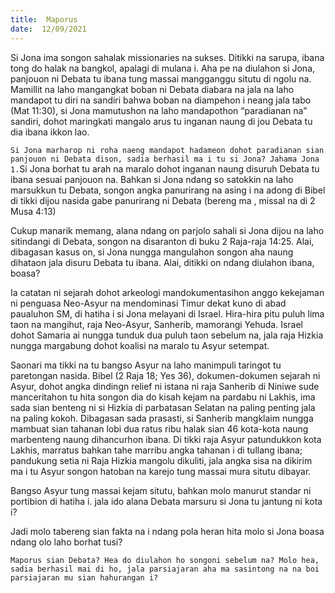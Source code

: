 ```yaml
---
title:  Maporus
date:  12/09/2021
---
```


Si Jona ima songon sahalak missionaries na sukses. Ditikki na sarupa, ibana tong do halak na bangkol, apalagi di mulana i. Aha pe na diulahon si Jona, panjouon ni Debata tu ibana tung massai mangganggu situtu di ngolu na. Mamillit na laho mangangkat boban ni Debata diabara na jala na laho mandapot tu diri na sandiri bahwa boban na diampehon i neang jala tabo (Mat 11:30), si Jona mamutushon na laho mandapothon “paradianan na” sandiri, dohot maringkati mangalo arus tu inganan naung di jou Debata tu dia ibana ikkon lao.

`Si Jona marharop ni roha naeng mandapot hadameon dohot paradianan sian panjouon ni Debata dison, sadia berhasil ma i tu si Jona? Jahama Jona 1.`Si Jona borhat tu arah na maralo dohot inganan naung disuruh Debata tu ibana sesuai panjouon na. Bahkan si Jona ndang so satokkin na laho marsukkun tu Debata, songon angka panurirang na asing i na adong di Bibel di tikki dijou nasida gabe panurirang ni Debata (bereng ma , missal na di 2 Musa 4:13)

Cukup manarik memang, alana ndang on parjolo sahali si Jona dijou na laho sitindangi di Debata, songon na disaranton di buku 2 Raja-raja 14:25. Alai, dibagasan kasus on, si Jona nungga mangulahon songon aha naung dihataon jala disuru Debata tu ibana. Alai, ditikki on ndang diulahon ibana, boasa?

Ia catatan ni sejarah dohot arkeologi mandokumentasihon anggo kekejaman ni penguasa Neo-Asyur na mendominasi Timur dekat kuno di abad paualuhon SM, di hatiha i si Jona melayani di Israel. Hira-hira pitu puluh lima taon na mangihut, raja Neo-Asyur, Sanherib, mamorangi Yehuda. Israel dohot Samaria ai nungga tunduk dua puluh taon sebelum na, jala raja Hizkia nungga margabung dohot koalisi na maralo tu Asyur setempat.

Saonari ma tikki na tu bangso Asyur na laho manimpuli taringot tu paretongan nasida. Bibel (2 Raja 18; Yes 36), dokumen-dokumen sejarah ni Asyur, dohot angka dindingn relief ni istana ni raja Sanherib di Niniwe sude manceritahon tu hita songon dia do kisah kejam na pardabu ni Lakhis, ima sada sian benteng ni si Hizkia di parbatasan Selatan na paling penting jala na paling kokoh. Dibagasan sada prasasti, si Sanherib mangklaim nungga mambuat sian tahanan lobi dua ratus ribu halak sian 46 kota-kota naung marbenteng naung dihancurhon ibana. Di tikki raja Asyur patundukkon kota Lakhis, marratus bahkan tahe marribu angka tahanan i di tullang ibana; pandukung setia ni Raja Hizkia mangolu dikuliti, jala angka sisa na dikirim ma i tu Asyur songon hatoban na karejo tung massai mura situtu dibayar.

Bangso Asyur tung massai kejam situtu, bahkan molo manurut standar ni portibion di hatiha i. jala ido alana Debata marsuru si Jona tu jantung ni kota i?

Jadi molo tabereng sian fakta na i ndang pola heran hita molo si Jona boasa ndang olo laho borhat tusi?

`Maporus sian Debata? Hea do diulahon ho songoni sebelum na? Molo hea, sadia berhasil mai di ho, jala parsiajaran aha ma sasintong na na boi parsiajaran mu sian hahurangan i?`